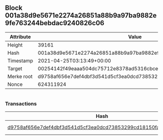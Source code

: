 ## Block 001a38d9e5671e2274a26851a88b9a97ba9882e9fe763244bebdac9240826c06

Attribute | Value
--- | ---
Height | 39161
Hash | 001a38d9e5671e2274a26851a88b9a97ba9882e9fe763244bebdac9240826c06
Timestamp | 2021-04-25T03:13:49+00:00
Target | 00254142f49eaaa504dc75712e8378ad5316cbcead634704b3734b6271167cc4
Merke root | d9758af656e7def4dbf3d541d5cf3ea0dcd73853299cd18150fae521919439db
Nonce | 624311924

```

```

### Transactions

Hash | Amount
--- | ---
[d9758af656e7def4dbf3d541d5cf3ea0dcd73853299cd18150fae521919439db](d9758af656e7def4dbf3d541d5cf3ea0dcd73853299cd18150fae521919439db.md) | 10.00000000 SKEPTI 
